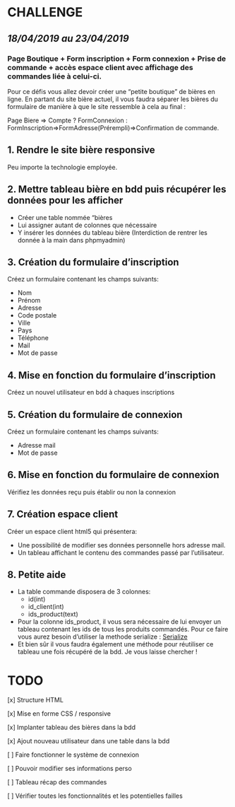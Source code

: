 # CHALLENGE 
## *18/04/2019 au 23/04/2019*
### Page Boutique + Form inscription + Form connexion + Prise de commande + accès espace client avec affichage des commandes liée à celui-ci.
Pour ce défis vous allez devoir créer une “petite boutique” de bières en ligne. En partant du site bière actuel, il vous faudra séparer les bières du formulaire de manière à que le site ressemble à cela au final : 

Page Biere => Compte ? FormConnexion : FormInscription=>FormAdresse(Prérempli)=>Confirmation de commande.
## 1. Rendre le site bière responsive
Peu importe la technologie employée.
## 2. Mettre tableau bière en bdd puis récupérer les données pour les afficher
* Créer une table nommée “bières
* Lui assigner autant de colonnes que nécessaire
* Y insérer les données du tableau bière (Interdiction de rentrer les donnée à la main dans phpmyadmin)
## 3. Création du formulaire d’inscription
Créez un formulaire contenant les champs suivants:
* Nom
* Prénom
* Adresse
* Code postale
* Ville
* Pays
* Téléphone
* Mail
* Mot de passe
## 4. Mise en fonction du formulaire d’inscription
Créez un nouvel utilisateur en bdd à chaques inscriptions
## 5. Création du formulaire de connexion
Créez un formulaire contenant les champs suivants:
* Adresse mail
* Mot de passe
## 6. Mise en fonction du formulaire de connexion
Vérifiez les données reçu puis établir ou non la connexion
## 7. Création espace client
Créer un espace client html5 qui présentera:
* Une possibilité de modifier ses données personnelle hors adresse mail.
* Un tableau affichant le contenu des commandes passé par l’utilisateur.
## 8. Petite aide
* La table commande disposera de 3 colonnes:
    * id(int)
    * id_client(int)
    * ids_product(text)
* Pour la colonne ids_product, il vous sera nécessaire de lui envoyer un tableau contenant les ids de tous les produits commandés. Pour ce faire vous aurez besoin d’utiliser la methode serialize :  [Serialize](https://www.php.net/manual/fr/function.serialize.php)
* Et bien sûr il vous faudra également une méthode pour réutiliser ce tableau une fois récupéré de la bdd. Je vous laisse chercher !
# TODO
[x] Structure HTML

[x] Mise en forme CSS / responsive

[x] Implanter tableau des bières dans la bdd

[x] Ajout nouveau utilisateur dans une table dans la bdd

[ ] Faire fonctionner le système de connexion

[ ] Pouvoir modifier ses informations perso

[ ] Tableau récap des commandes

[ ] Vérifier toutes les fonctionnalités et les potentielles failles